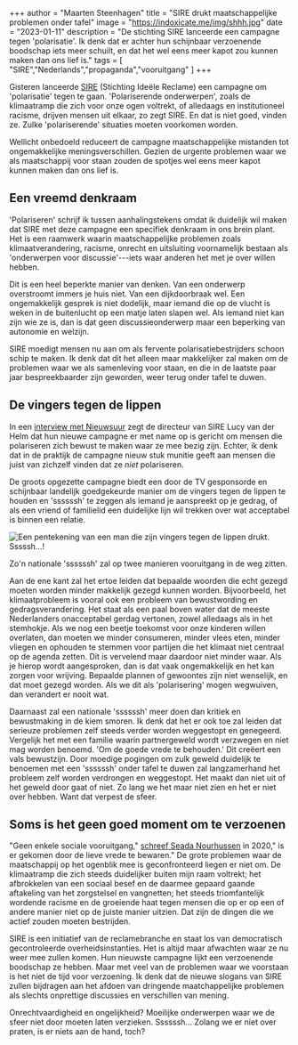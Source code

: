 +++
author = "Maarten Steenhagen"
title = "SIRE drukt maatschappelijke problemen onder tafel"
image = "https://indoxicate.me/img/shhh.jpg"
date = "2023-01-11"
description = "De stichting SIRE lanceerde een campagne tegen 'polarisatie'. Ik denk dat er achter hun schijnbaar verzoenende boodschap iets meer schuilt, en dat het wel eens meer kapot zou kunnen maken dan ons lief is."
tags = [
    "SIRE","Nederlands","propaganda","vooruitgang"
]
+++


Gisteren lanceerde [SIRE](https://sire.nl) (Stichting Ideële Reclame) een campagne om 'polarisatie' tegen te gaan. 'Polariserende onderwerpen', zoals de klimaatramp die zich voor onze ogen voltrekt, of alledaags en institutioneel racisme, drijven mensen uit elkaar, zo zegt SIRE. En dat is niet goed, vinden ze. Zulke 'polariserende' situaties moeten voorkomen worden. 

Wellicht onbedoeld reduceert de campagne maatschappelijke mistanden tot ongemakkelijke meningsverschillen. Gezien de urgente problemen waar we als maatschappij voor staan zouden de spotjes wel eens meer kapot kunnen maken dan ons lief is.

## Een vreemd denkraam

'Polariseren' schrijf ik tussen aanhalingstekens omdat ik duidelijk wil maken dat SIRE met deze campagne een specifiek denkraam in ons brein plant. Het is een raamwerk waarin maatschappelijke problemen zoals klimaatverandering, racisme, onrecht en uitsluiting voornamelijk bestaan als 'onderwerpen voor discussie'---iets waar anderen het met je over willen hebben. 

Dit is een heel beperkte manier van denken. Van een onderwerp overstroomt immers je huis niet. Van een dijkdoorbraak wel. Een ongemakkelijk gesprek is niet dodelijk, maar iemand die op de vlucht is weken in de buitenlucht op een matje laten slapen wel. Als iemand niet kan zijn wie ze is, dan is dat geen discussieonderwerp maar een beperking van autonomie en welzijn. 

SIRE moedigt mensen nu aan om als fervente polarisatiebestrijders schoon schip te maken. Ik denk dat dit het alleen maar makkelijker zal maken om de problemen waar we als samenleving voor staan, en die in de laatste paar jaar bespreekbaarder zijn geworden, weer terug onder tafel te duwen.

## De vingers tegen de lippen

In een [interview met Nieuwsuur](https://twitter.com/Nieuwsuur/status/1612917998872035328) zegt de directeur van SIRE Lucy van der Helm dat hun nieuwe campagne er met name op is gericht om mensen die polariseren zich bewust te maken waar ze mee bezig zijn. Echter, ik denk dat in de praktijk de campagne nieuw stuk munitie geeft aan mensen die juist van zichzelf vinden dat ze _niet_ polariseren. 

De groots opgezette campagne biedt een door de TV gesponsorde en schijnbaar landelijk goedgekeurde manier om de vingers tegen de lippen te houden en 'ssssssh' te zeggen als iemand je aanspreekt op je gedrag, of als een vriend of familielid een duidelijke lijn wil trekken over wat acceptabel is binnen een relatie.

![Een pentekening van een man die zijn vingers tegen de lippen drukt. Sssssh...!](https://indoxicate.me/img/shhh.jpg)

Zo'n nationale 'ssssssh' zal op twee manieren vooruitgang in de weg zitten. 

Aan de ene kant zal het ertoe leiden dat bepaalde woorden die echt gezegd moeten worden minder makkelijk gezegd kunnen worden. Bijvoorbeeld, het klimaatprobleem is vooral ook een probleem van bewustwording en gedragsverandering. Het staat als een paal boven water dat de meeste Nederlanders onacceptabel gerdag vertonen, zowel alledaags als in het stemhokje. Als we nog een beetje toekomst voor onze kinderen willen overlaten, dan moeten we minder consumeren, minder vlees eten, minder vliegen en ophouden te stemmen voor partijen die het klimaat niet centraal op de agenda zetten. Dit is vervelend maar daardoor niet minder waar. Als je hierop wordt aangesproken, dan is dat vaak ongemakkelijk en het kan zorgen voor wrijving. Bepaalde plannen of gewoontes zijn niet wenselijk, en dat moet gezegd worden. Als we dit als 'polarisering' mogen wegwuiven, dan verandert er nooit wat.  

Daarnaast zal een nationale 'ssssssh' meer doen dan kritiek en bewustmaking in de kiem smoren. Ik denk dat het er ook toe zal leiden dat serieuze problemen zelf steeds verder worden weggestopt en genegeerd. Vergelijk het met een familie waarin partnergeweld wordt verzwegen en niet mag worden benoemd. 'Om de goede vrede te behouden.' Dit creëert een vals bewustzijn. Door moedige pogingen om zulk geweld duidelijk te benoemen met een 'ssssssh' onder tafel te duwen zal langzamerhand het probleem zelf worden verdrongen en weggestopt. Het maakt dan niet uit of het geweld door gaat of niet. Zo lang we het maar niet zien en het er niet over hebben. Want dat verpest de sfeer.

## Soms is het geen goed moment om te verzoenen

"Geen enkele sociale vooruitgang," [schreef Seada Nourhussen](https://www.oneworld.nl/personen/seada-nourhussen/) in 2020," is er gekomen door de lieve vrede te bewaren." De grote problemen waar de maatschappij op het ogenblik mee is geconfronteerd liegen er niet om. De klimaatramp die zich steeds duidelijker buiten mijn raam voltrekt; het afbrokkelen van een sociaal besef en de daarmee gepaard gaande aftakeling van het zorgstelsel en vangnetten; het steeds triomfantelijk wordende racisme en de groeiende haat tegen mensen die op er op een of andere manier niet op de juiste manier uitzien. Dat zijn de dingen die we actief zouden moeten bestrijden. 

SIRE is een initiatief van de reclamebranche en staat los van democratisch gecontroleerde overheidsinstanties. Het is altijd maar afwachten waar ze nu weer mee zullen komen. Hun nieuwste campagne lijkt een verzoenende boodschap ze hebben. Maar met veel van de problemen waar we voorstaan is het niet de tijd voor verzoening. Ik denk dat de nieuwe slogans van SIRE zullen bijdragen aan het afdoen van dringende maatchappelijke problemen als slechts onprettige discussies en verschillen van mening. 

Onrechtvaardigheid en ongelijkheid? Moeilijke onderwerpen waar we de sfeer niet door moeten laten verzieken. Ssssssh... Zolang we er niet over praten, is er niets aan de hand, toch? 


